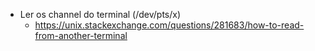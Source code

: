 * Ler os channel do terminal (/dev/pts/x)
  - https://unix.stackexchange.com/questions/281683/how-to-read-from-another-terminal
